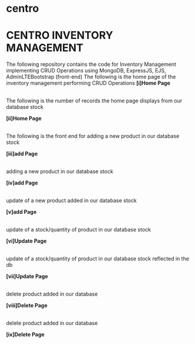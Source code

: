 # centro
<h1>CENTRO INVENTORY MANAGEMENT</h1>
The following repository contains the code for Inventory Management implementing CRUD Operations using MongoDB, ExpressJS, EJS, AdminLTEBootstrap (front-end)
The following is the home page of the inventory management performing CRUD Operations
<strong>[i]Home Page</strong>
<a href="https://github.com/ShubhamHaran/centro/blob/81cc36d668ab16012c57b88bbcc6c638ff34b274/photos/Add%20data.PNG">
  </a>
 <br><br>
 
 The following is the number of records the home page displays from our database stock

 <strong>[ii]Home Page</strong>
<a href="photos/Home2.PNG">
  </a>
 <br><br>
 
 The following is the front end for adding a new product in our database stock

 <strong>[iii]add Page</strong>
<a href="photos/Add data.PNG">
  </a>
 <br><br>
 
 adding a new product in our database stock

 <strong>[iv]add Page</strong>
<a href="photos/add data 2.PNG">
  </a>
 <br><br>
 
 update of a new product added in our database stock

 <strong>[v]add Page</strong>
<a href="photos/add data 3.PNG">
  </a>
 <br><br>
 
 update of a stock/quantity of product in our database stock

 <strong>[vi]Update Page</strong>
<a href="photos/update1.PNG">
  </a>
 <br><br>
 
 update of a stock/quantity of product in our database stock reflected in the db

 <strong>[vii]Update Page</strong>
<a href="photos/update2.PNG">
  </a>
 <br><br>
 
 delete product added in our database

 <strong>[viii]Delete Page</strong>
<a href="photos/delete1.PNG">
  </a>
 <br><br>
 
 delete product added in our database

 <strong>[ix]Delete Page</strong>
<a href="photos/delete3.PNG">
  </a>
 <br><br>
